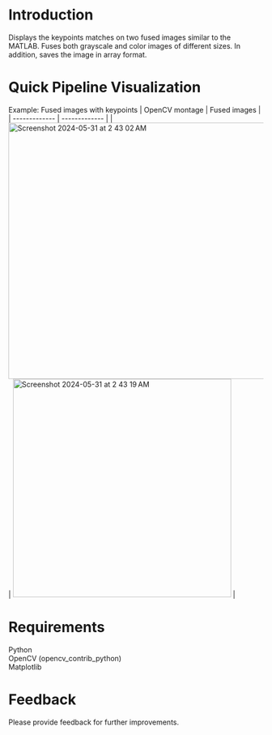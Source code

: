 # Introduction
Displays the keypoints matches on two fused images similar to the MATLAB. Fuses both grayscale and color images of different sizes. In addition, saves the image in array format.

# Quick Pipeline Visualization
Example: Fused images with keypoints
| OpenCV montage | Fused images |
| ------------- | ------------- |
| <img width="506" alt="Screenshot 2024-05-31 at 2 43 02 AM" src="https://github.com/preethamam/Show-Keypoints-Matches/assets/28588878/439374a9-9d36-4ee2-bbaf-4a36643c84c8"> | <img width="431" alt="Screenshot 2024-05-31 at 2 43 19 AM" src="https://github.com/preethamam/Show-Keypoints-Matches/assets/28588878/80992c1f-b8d7-42c0-a7ca-9b3f2bf616f4"> |


# Requirements
Python  <br />
OpenCV  (opencv_contrib_python) <br />
Matplotlib

# Feedback
Please provide feedback for further improvements.


